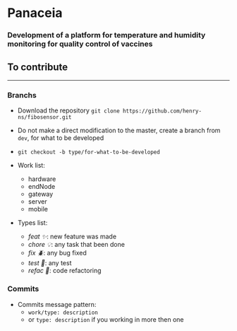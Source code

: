# Panaceia
 
### Development of a platform for temperature and humidity monitoring for quality control of vaccines


## To contribute
---

### Branchs
  - Download the repository `git clone https://github.com/henry-ns/fibosensor.git`
  - Do not make a direct modification to the master, create a branch from `dev`, for what to be developed
  - ```git checkout -b type/for-what-to-be-developed```

  - Work list:  
    - hardware
    - endNode
    - gateway
    - server
    - mobile
  - Types list:
    - *feat :sparkles:*: new feature was made
    - *chore :bulb:*: any task that been done
    - *fix :beetle:*: any bug fixed
    - *test :pencil:*: any test
    - *refac :hammer:*: code refactoring

### Commits
  - Commits message pattern: 
    - `work/type: description` 
    - or `type: description` if you working in more then one